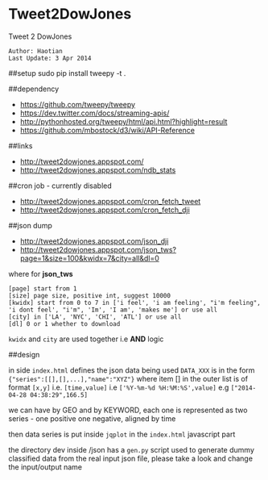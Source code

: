 Tweet2DowJones
==============

Tweet 2 DowJones

	Author: Haotian
	Last Update: 3 Apr 2014

##setup
	sudo pip install tweepy -t .

##dependency
- https://github.com/tweepy/tweepy
- https://dev.twitter.com/docs/streaming-apis/
- http://pythonhosted.org/tweepy/html/api.html?highlight=result 
- https://github.com/mbostock/d3/wiki/API-Reference



##links
- http://tweet2dowjones.appspot.com/
- http://tweet2dowjones.appspot.com/ndb_stats

##cron job - currently disabled
- http://tweet2dowjones.appspot.com/cron_fetch_tweet
- http://tweet2dowjones.appspot.com/cron_fetch_dji
	
##json dump
- http://tweet2dowjones.appspot.com/json_dji
- http://tweet2dowjones.appspot.com/json_tws?page=1&size=100&kwidx=7&city=all&dl=0

where for **json_tws**
 
    [page] start from 1 
    [size] page size, positive int, suggest 10000 
    [kwidx] start from 0 to 7 in ['i feel', 'i am feeling', "i'm feeling", 'i dont feel', "i'm", 'Im', 'I am', 'makes me'] or use all
    [city] in ['LA', 'NYC', 'CHI', 'ATL'] or use all 
    [dl] 0 or 1 whether to download

`kwidx` and `city` are used together i.e **AND** logic

##design
    <script src="/json/json_data.js"></script>

in side `index.html` defines the json data being used
`DATA_XXX` is in the form `{"series":[[],[],...],"name":"XYZ"}` where item [] in the outer list is of format `[x,y]` i.e. `[time,value]` i.e `['%Y-%m-%d %H:%M:%S',value]` e.g `["2014-04-28 04:38:29",166.5]`

we can have by GEO and by KEYWORD, each one is represented as two series - one positive one negative, aligned by time

then data series is put inside `jqplot` in the `index.html` javascript part

the directory dev inside /json has a `gen.py` script used to generate dummy classified data from the real input json file, please take a look and change the input/output name

    
	


